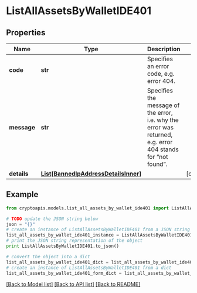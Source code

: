 # ListAllAssetsByWalletIDE401


## Properties
Name | Type | Description | Notes
------------ | ------------- | ------------- | -------------
**code** | **str** | Specifies an error code, e.g. error 404. | 
**message** | **str** | Specifies the message of the error, i.e. why the error was returned, e.g. error 404 stands for “not found”. | 
**details** | [**List[BannedIpAddressDetailsInner]**](BannedIpAddressDetailsInner.md) |  | [optional] 

## Example

```python
from cryptoapis.models.list_all_assets_by_wallet_ide401 import ListAllAssetsByWalletIDE401

# TODO update the JSON string below
json = "{}"
# create an instance of ListAllAssetsByWalletIDE401 from a JSON string
list_all_assets_by_wallet_ide401_instance = ListAllAssetsByWalletIDE401.from_json(json)
# print the JSON string representation of the object
print ListAllAssetsByWalletIDE401.to_json()

# convert the object into a dict
list_all_assets_by_wallet_ide401_dict = list_all_assets_by_wallet_ide401_instance.to_dict()
# create an instance of ListAllAssetsByWalletIDE401 from a dict
list_all_assets_by_wallet_ide401_form_dict = list_all_assets_by_wallet_ide401.from_dict(list_all_assets_by_wallet_ide401_dict)
```
[[Back to Model list]](../README.md#documentation-for-models) [[Back to API list]](../README.md#documentation-for-api-endpoints) [[Back to README]](../README.md)


